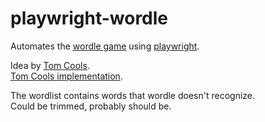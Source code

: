 # playwright-wordle
Automates the [wordle game](https://www.powerlanguage.co.uk/wordle/) using [playwright](https://playwright.dev/).

Idea by [Tom Cools](https://www.twitch.tv/tomcools).  
[Tom Cools implementation](https://github.com/TomCools/playwright-wordle).

The wordlist contains words that wordle doesn't recognize.  
Could be trimmed, probably should be.
